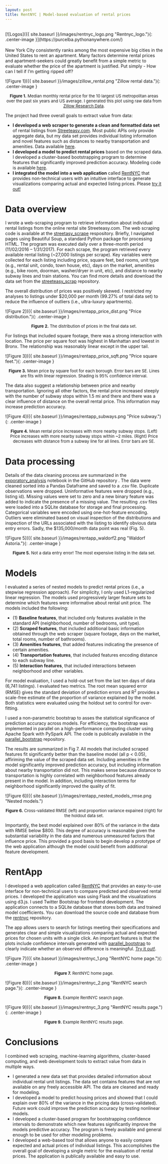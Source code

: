 ```yaml
---
layout: post
title: RentNYC | Model-based evaluation of rental prices
---
```

<br>
[![Logos]({{ site.baseurl }}/images/rentnyc_logo.png "Rentnyc_logo."){: .center-image }](https://purcelba.pythonanywhere.com/)
<br>
<br>
New York City consistently ranks among the most expensive big cities in the United States to rent an apartment.  Many factors determine rental prices and apartment-seekers could greatly benefit from a simple metric to evaluate whether the price of the apartment is justified.  Put simply - How can I tell if I’m getting ripped off?

![Figure 1]({{ site.baseurl }}/images/zillow_rental.png "Zillow rental data."){: .center-image }
<p align="center">
<font size="2"><b>Figure 1.</b> Median monthly rental price for the 10 largest US metropolitan areas over the past six years and US average. I generated this plot using raw data from <a href = "https://www.zillow.com/research/data/">Zillow Research Data</a>.</font>
</p>

The project had three overall goals to extract value from data:
- **I developed a web scraper to generate a clean and formatted data set** of rental listings from [Streeteasy.com](https://www.streeteasy.com).  Most public APIs only provide aggregate data, but my data set provides individual listing information and novel features such as distances to nearby transportation and amenities.  Data available [here](https://github.com/purcelba/streeteasy_model/tree/master/db).
- **I developed a model to predict rental prices** based on the scraped data.  I developed a cluster-based bootstrapping program to determine features that significantly improved prediction accuracy. Modeling code is available [here](https://github.com/purcelba/streeteasy_model).
- **I integrated the model into a web application** called [RentNYC](https://purcelba.pythonanywhere.com/) that provides non-technical users with an intuitive interface to generate visualizations comparing actual and expected listing prices.  Please [try it out!](https://purcelba.pythonanywhere.com/)

# Data overview

I wrote a web-scraping program to retrieve information about individual rental listings from the online rental site Streeteasy.com.  The web scraping code is available at the [streetasy_scrape](https://github.com/purcelba/streeteasy_scrape) respository. Briefly, I navigated pages using Beautiful Soup, a standard Python package for processing HTML.  The program was executed daily over a three-month period (11/02/2016 – 1/31/2017).  For each scrape, the program retrieved every available rental listing (~27,000 listings per scrape). Key variables were collected for each listing including price, square feet, bed rooms, unit type (e.g., rental unit, condo, town house, etc), days on the market, amenities (e.g., bike room, doorman, washer/dryer in unit, etc), and distance to nearby subway lines and train stations.  You can find more details and download the data set from the [streeteasy_scrap](https://github.com/purcelba/streeteasy_scrape) repository.

The overall distribution of prices was positively skewed. I restricted my analyses to listings under $20,000 per month (99.27% of total data set) to reduce the influence of outliers (i.e., ultra-luxury apartments).

![Figure 2]({{ site.baseurl }}/images/rentapp_price_dist.png "Price distribution."){: .center-image }
<p align="center">
<font size="2"><b>Figure 2.</b> The distribution of prices in the final data set. </font>
</p>

For listings that included square footage, there was a strong interaction with location.  The price per square foot was highest in Manhattan and lowest in Bronx.  The relationship was reasonably linear except in the upper tail.

![Figure 3]({{ site.baseurl }}/images/rentapp_price_sqft.png "Price square feet."){: .center-image }
<p align="center">
<font size="2"><b>Figure 3.</b> Mean price by square foot for each borough. Error bars are SE.  Lines are fits with linear regression.  Shading is 95% confidence interval. </font>
</p>

The data also suggest a relationship between price and nearby transportation.  Ignoring all other factors, the rental price increased steeply with the number of subway stops within 1.5 mi and there and there was a clear influence of distance on the overall rental price. This information may increase prediction accuracy.

![Figure 4]({{ site.baseurl }}/images/rentapp_subways.png "Price subway."){: .center-image }
<p align="center">
<font size="2"><b>Figure 4.</b> Mean rental price increases with more nearby subway stops.  (Left) Price increases with more nearby subway stops within ~2 miles.  (Right) Price decreases with distance from a subway line for all lines. Error bars are SE.   </font>
</p>

# Data processing

Details of the data cleaning process are summarized in the [exporatory_analysis](https://github.com/purcelba/streeteasy_model/blob/master/notebooks/exploratory_analysis.ipynb) notebook in the GitHub repository .  The data were cleaned sorted into a Pandas Dataframe and saved to a .csv file.  Duplicate observations were dropped.  Uninformative features were dropped (e.g., listing id).  Missing values were set to zero and a new binary feature was added to indicate the presence of a missing value.  The resulting .csv files were loaded into a SQLite database for storage and final processing.  Categorical variables were encoded using one-hot-feature encoding. Outliers were eliminated based on visual inspection of the distributions and inspection of the URLs associated with the listing to identify obvious data entry errors. Sadly, the $135,000/month data point was real (Fig. 5).

![Figure 5]({{ site.baseurl }}/images/rentapp_waldorf2.png "Waldorf Astoria."){: .center-image }
<p align="center">
<font size="2"><b>Figure 5.</b> Not a data entry error! The most expensive listing in the data set. </font>
</p>


# Models
I evaluated a series of nested models to predict rental prices (i.e., a stepwise regression approach).  For simplicity, I only used L1-regularized linear regression. The models used progressively larger feature sets to determine which features were informative about rental unit price.  The models included the following:
- (1) **Baseline features**, that included only features available in the standard API (neighborhood, number of bedrooms, unit type).
- (2) **Scraped features**, that included additional basic information obtained through the web scraper (square footage, days on the market, total rooms, number of bathrooms).
- (3) **Amenities features**, that added features indicating the presence of certain amenities.
- (4) **Transportation features**, that included features encoding distance to each subway line.
- (5) **Interaction features**, that included interactions between neighborhood and other variables.

For model evaluation, I used a hold-out set from the last ten days of data (6,741 listings).  I evaluated two metrics.  The root mean squared error (RMSE) gives the standard deviation of prediction errors and R<sup>2</sup> provides a scale-free estimate of the proportion of variance explained by the model. Both statistics were evaluated using the holdout set to control for over-fitting. 

I used a non-parametric bootstrap to asses the statistical significance of prediction accuracy across models.  For efficiency, the bootstrap was implemented in parallel on a high-performance computing cluster using Apache Spark with PySpark API.  The code is publically available in the [parallel_bootstrap](https://github.com/purcelba/parallel_bootstrap) repository.  

The results are summarized in Fig 7.  All models that included scraped features fit significantly better than the baseline model (all p < 0.05), affiriming the value of the scraped data set.  Including amenities in the model significantly improved prediction accuracy, but including information about nearby transportation did not. This makes sense because distance to transportation is highly correlated with neighborhood features already present in the model.  In addition, including interaction terms for neighborhood significantly improved the quality of fit.

![Figure 6]({{ site.baseurl }}/images/rentapp_nested_models_rmse.png "Nested models.")
<p align="center">
<font size="2"><b>Figure 6.</b> Cross-validated RMSE (left) and proportion variance expained (right) for the holdout data set.   </font>
</p>

Importantly, the best model explained over 80% of the variance in the data with RMSE below $800.  This degree of accuracy is reasonable given the substantial variability in the data and numerous unmeasured factors that influence price.  This provided a good basis to begin develop a prototype of the web application although the model could  benefit from additional feature development.


# RentApp
I developed a web application called [RentNYC](https://http://purcelba.pythonanywhere.com/) that provides an easy-to-use interface for non-technical users to compare predicted and observed rental prices.  I developed the application was using Flask and the visualizations using d3.js.  I used Twitter Bootstrap for frontend development. The application connects to a SQLite database that stores both data and trained model coefficients.  You can download the source code and database from the [rentnyc](https://github.com/purcelba/rentnyc) repository.

The app allows users to search for listings meeting their specifications and generates clear and simple visualizations comparing actual and expected prices for chosen units with a single click.  An important features is that the plots include confidence intervals generated with [parallel_bootstrap](https://github.com/purcelba/parallel_bootstrap) to clearly indicate whether an observed difference is meaningful.  [Try it out!](https://purcelba.pythonanywhere.com/).

![Figure 7]({{ site.baseurl }}/images/rentnyc_1.png "RentNYC home page."){: .center-image }
<p align="center">
<font size="2"><b>Figure 7.</b> RentNYC home page.   </font>
</p>

![Figure 8]({{ site.baseurl }}/images/rentnyc_2.png "RentNYC search page."){: .center-image }
<p align="center">
<font size="2"><b>Figure 8.</b> Example RentNYC search page.   </font>
</p>

![Figure 9]({{ site.baseurl }}/images/rentnyc_3.png "RentNYC results page."){: .center-image }
<p align="center">
<font size="2"><b>Figure 9.</b> Example RentNYC results page.   </font>
</p>

# Conclusions

I combined web scraping, machine-learning algorithms, cluster-based computing, and web development tools to extract value from data in multiple ways. 
- I generated a new data set that provides detailed information about individual rental unit listings.  The data set contains features that are not available on any freely accessible API.  The data are cleaned and ready for modeling.  
- I developed a model to predict housing prices and showed that I could explain over 80% of the variance in the pricing data (cross-validated).  Future work could improve the prediction accuracy by testing nonlinear models. 
- I developed a cluster-based program for bootstrapping confidence intervals to demonstrate which new features significantly improve the models predictive accuracy.  The program is freely available and general enough to be used for other modeling problems.  
- I developed a web-based tool that allows anyone to easily compare expected and actual prices of individual listings.  This accomplishes the overall goal of developing a single metric for the evaluation of rental prices.  The application is publically available and easy to use.



